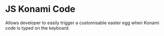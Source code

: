 # JS Konami Code
 Allows developer to easily trigger a customisable easter egg when Konami code is typed on the keyboard.
